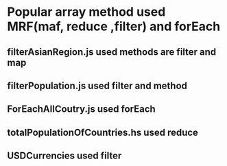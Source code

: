 # Popular array method used MRF(maf, reduce ,filter) and forEach
## filterAsianRegion.js used methods are filter and map
## filterPopulation.js used filter and method
## ForEachAllCoutry.js used forEach
## totalPopulationOfCountries.hs used reduce
## USDCurrencies used filter
